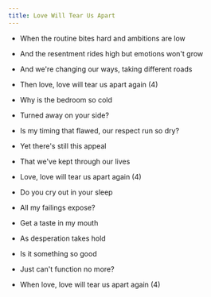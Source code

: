 ```yaml
---
title: Love Will Tear Us Apart
---
```

- When the routine bites hard
and ambitions are low
- And the resentment rides high
but emotions won't grow
- And we're changing our ways,
taking different roads
- Then love, love will tear us apart
again (4)

- Why is the bedroom so cold
- Turned away on your side?
- Is my timing that flawed,
our respect run so dry?
- Yet there's still this appeal
- That we've kept through
our lives
- Love, love will tear us apart again (4)

- Do you cry out in your sleep
- All my failings expose?
- Get a taste in my mouth
- As desperation takes hold
- Is it something so good
- Just can't function no more?
- When love, love will tear us apart
again (4)



